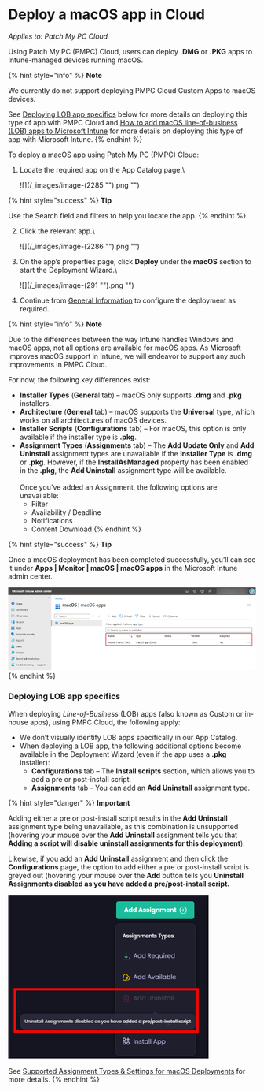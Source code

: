 # Deploy a macOS app in Cloud

_Applies to: Patch My PC Cloud_

Using Patch My PC (PMPC) Cloud, users can deploy **.DMG** or **.PKG** apps to Intune-managed devices running macOS.

{% hint style="info" %}
**Note**

We currently do not support deploying PMPC Cloud Custom Apps to macOS devices.

See [Deploying LOB app specifics](deploy-a-macos-app-in-cloud.md#deploying-lob-app-specifics) below for more details on deploying this type of app with PMPC Cloud and [How to add macOS line-of-business (LOB) apps to Microsoft Intune](https://learn.microsoft.com/en-us/mem/intune/apps/lob-apps-macos) for more details on deploying this type of app with Microsoft Intune.
{% endhint %}

To deploy a macOS app using Patch My PC (PMPC) Cloud:

1.  Locate the required app on the App Catalog page.\\

    !\[]\(/\_images/image-(2285 "").png "")

{% hint style="success" %}
**Tip**

Use the Search field and filters to help you locate the app.
{% endhint %}

2.  Click the relevant app.\\

    !\[]\(/\_images/image-(2286 "").png "")
3.  On the app’s properties page, click **Deploy** under the **macOS** section to start the Deployment Wizard.\\

    !\[]\(/\_images/image-(291 "").png "")
4. Continue from [General Information](../cloud-deployments/deploying-an-app-using-cloud/cloud-general-information-deployment-tab.md) to configure the deployment as required.

{% hint style="info" %}
**Note**

Due to the differences between the way Intune handles Windows and macOS apps, not all options are available for macOS apps. As Microsoft improves macOS support in Intune, we will endeavor to support any such improvements in PMPC Cloud.

For now, the following key differences exist:

* **Installer Types** (**Genera**l tab) – macOS only supports **.dmg** and **.pkg** installers.
* **Architecture** (**General** tab) – macOS supports the **Universal** type, which works on all architectures of macOS devices.
* **Installer Scripts** (**Configurations** tab) – For macOS, this option is only available if the installer type is **.pkg**.
* **Assignment Types** (**Assignments** tab) – The **Add Update Only** and **Add Uninstall** assignment types are unavailable if the **Installer Type** is **.dmg** or **.pkg**. However, if the **InstallAsManaged** property has been enabled in the **.pkg**, the **Add Uninstall** assignment type will be available.\
  \
  Once you've added an Assignment, the following options are unavailable:
  * Filter
  * Availability / Deadline
  * Notifications
  * Content Download
{% endhint %}

{% hint style="success" %}
**Tip**

Once a macOS deployment has been completed successfully, you’ll can see it under **Apps | Monitor | macOS | macOS apps** in the Microsoft Intune admin center.

<img src="../../.gitbook/assets/image (2289).png" alt="Successful deployment visible in the Microsoft Intune admin center" data-size="original">
{% endhint %}

### Deploying LOB app specifics

When deploying _Line-of-Business_ (LOB) apps (also known as Custom or in-house apps), using PMPC Cloud, the following apply:

* We don’t visually identify LOB apps specifically in our App Catalog.
* When deploying a LOB app, the following additional options become available in the Deployment Wizard (even if the app uses a **.pkg** installer):
  * **Configurations** tab – The **Install scripts** section, which allows you to add a pre or post-install script.
  * **Assignments** tab - You can add an **Add Uninstall** assignment type.

{% hint style="danger" %}
**Important**

Adding either a pre or post-install script results in the **Add Uninstall** assignment type being unavailable, as this combination is unsupported (hovering your mouse over the **Add Uninstall** assignment tells you that **Adding a script will disable uninstall assignments for this deployment**).

Likewise, if you add an **Add Uninstall** assignment and then click the **Configurations** page, the option to add either a pre or post-install script is greyed out (hovering your mouse over the **Add** button tells you **Uninstall Assignments disabled as you have added a pre/post-install script.**

<img src="../../.gitbook/assets/image (2395).png" alt="&#x22;Uninstall Assignments disabled as you have added a pre/post-install script.&#x22;" data-size="original">

See [Supported Assignment Types & Settings for macOS Deployments](supported-assignment-types-and-settings-for-cloud-macos-deployments.md) for more details.
{% endhint %}
